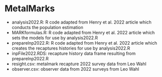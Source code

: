 # MetalMarks

- analysis2022.R: R code adapted from Henry et al. 2022 article which conducts the population estimation
- MARKformulas.R: R code adapted from Henry et al. 2022 article which sets the models for use by analysis2022.R
- preparelnp2022.R: R code adapted from Henry et al. 2022 article which creates the recaptures histories for use by analysis2022.R
- inpFile2022.RDS: recapture history data frame resulting from preparelnp2022.R
- resight.csv: metalmark recapture 2022 survey data from Leo Wahl 
- observer.csv: observer data from 2022 surveys from Leo Wahl
